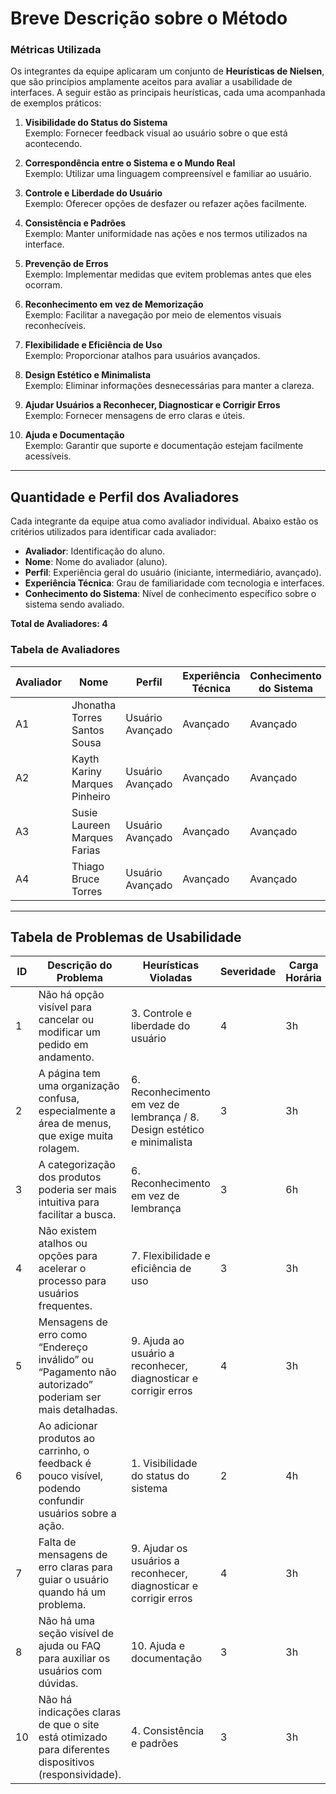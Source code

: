 # Breve Descrição sobre o Método

### Métricas Utilizada

Os integrantes da equipe aplicaram um conjunto de **Heurísticas de Nielsen**, que são princípios amplamente aceitos para avaliar a usabilidade de interfaces. A seguir estão as principais heurísticas, cada uma acompanhada de exemplos práticos:

1. **Visibilidade do Status do Sistema**  
   Exemplo: Fornecer feedback visual ao usuário sobre o que está acontecendo.

2. **Correspondência entre o Sistema e o Mundo Real**  
   Exemplo: Utilizar uma linguagem compreensível e familiar ao usuário.

3. **Controle e Liberdade do Usuário**  
   Exemplo: Oferecer opções de desfazer ou refazer ações facilmente.

4. **Consistência e Padrões**  
   Exemplo: Manter uniformidade nas ações e nos termos utilizados na interface.

5. **Prevenção de Erros**  
   Exemplo: Implementar medidas que evitem problemas antes que eles ocorram.

6. **Reconhecimento em vez de Memorização**  
   Exemplo: Facilitar a navegação por meio de elementos visuais reconhecíveis.

7. **Flexibilidade e Eficiência de Uso**  
   Exemplo: Proporcionar atalhos para usuários avançados.

8. **Design Estético e Minimalista**  
   Exemplo: Eliminar informações desnecessárias para manter a clareza.

9. **Ajudar Usuários a Reconhecer, Diagnosticar e Corrigir Erros**  
   Exemplo: Fornecer mensagens de erro claras e úteis.

10. **Ajuda e Documentação**  
    Exemplo: Garantir que suporte e documentação estejam facilmente acessíveis.

---

## Quantidade e Perfil dos Avaliadores

Cada integrante da equipe atua como avaliador individual. Abaixo estão os critérios utilizados para identificar cada avaliador:

- **Avaliador**: Identificação do aluno.
- **Nome**: Nome do avaliador (aluno).
- **Perfil**: Experiência geral do usuário (iniciante, intermediário, avançado).
- **Experiência Técnica**: Grau de familiaridade com tecnologia e interfaces.
- **Conhecimento do Sistema**: Nível de conhecimento específico sobre o sistema sendo avaliado.

**Total de Avaliadores: 4**

### Tabela de Avaliadores

| Avaliador |               Nome                |        Perfil        |       Experiência Técnica       |        Conhecimento do Sistema       | 
|-----------|----------------------------------|---------------------|--------------------------------|-------------------------------------|
|     A1    | Jhonatha Torres Santos Sousa     | Usuário Avançado    | Avançado                       | Avançado                           |
|     A2    | Kayth Kariny Marques Pinheiro    | Usuário Avançado    | Avançado                       | Avançado                           |
|     A3    | Susie Laureen Marques Farias     | Usuário Avançado    | Avançado                       | Avançado                           |
|     A4    | Thiago Bruce Torres              | Usuário Avançado    | Avançado                       | Avançado                           |

---

## Tabela de Problemas de Usabilidade


| ID  | Descrição do Problema                                                                                              | Heurísticas Violadas                                                   | Severidade | Carga Horária | Recomendações de Solução                          |
| --- | ------------------------------------------------------------------------------------------------------------------ | ---------------------------------------------------------------------- | ---------- | ------------- | ------------------------------------------------- |
| 1   | Não há opção visível para cancelar ou modificar um pedido em andamento.                                           | 3. Controle e liberdade do usuário                                     | 4          | 3h            | Adicionar um botão de cancelamento claro na interface. |
| 2   | A página tem uma organização confusa, especialmente a área de menus, que exige muita rolagem.                    | 6. Reconhecimento em vez de lembrança / 8. Design estético e minimalista | 3          | 3h            | Reorganizar o layout para facilitar a navegação. |
| 3   | A categorização dos produtos poderia ser mais intuitiva para facilitar a busca.                                    | 6. Reconhecimento em vez de lembrança                                  | 3          | 6h            | Implementar filtros de busca por tipo de lanche. |
| 4   | Não existem atalhos ou opções para acelerar o processo para usuários frequentes.                                   | 7. Flexibilidade e eficiência de uso                                   | 3          | 3h            | Criar uma seção de pedidos frequentes e favoritos. |
| 5   | Mensagens de erro como “Endereço inválido” ou “Pagamento não autorizado” poderiam ser mais detalhadas.            | 9. Ajuda ao usuário a reconhecer, diagnosticar e corrigir erros        | 4          | 3h            | Melhorar a redação das mensagens de erro para incluir soluções. |
| 6   | Ao adicionar produtos ao carrinho, o feedback é pouco visível, podendo confundir usuários sobre a ação.            | 1. Visibilidade do status do sistema                                   | 2          | 4h            | Aumentar o destaque do feedback visual ao adicionar produtos. |
| 7   | Falta de mensagens de erro claras para guiar o usuário quando há um problema.                                     | 9. Ajudar os usuários a reconhecer, diagnosticar e corrigir erros     | 4          | 3h            | Criar um guia de ajuda com exemplos de erros e soluções. |
| 8   | Não há uma seção visível de ajuda ou FAQ para auxiliar os usuários com dúvidas.                                     | 10. Ajuda e documentação                                              | 3          | 3h            | Implementar uma seção de FAQ e um chat de suporte. |
| 10   | Não há indicações claras de que o site está otimizado para diferentes dispositivos (responsividade).               |4. Consistência e padrões                                   | 3          | 3h            | Adicionar um informativo no meio da tela ao entrar no site |


